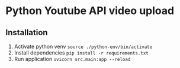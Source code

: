 # Python Youtube API video upload

## Installation

1. Activate python venv `source ./python-env/bin/activate`
1. Install dependencies `pip install -r requirements.txt`
1. Run application `uvicorn src.main:app --reload`
